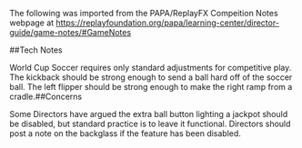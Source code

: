 The following was imported from the PAPA/ReplayFX Compeition Notes webpage at https://replayfoundation.org/papa/learning-center/director-guide/game-notes/#GameNotes

##Tech Notes
            
World Cup Soccer requires only standard adjustments for competitive play. The kickback should be strong enough to send a ball hard off of the soccer ball. The left flipper should be strong enough to make the right ramp from a cradle.##Concerns
            
Some Directors have argued the extra ball button lighting a jackpot should be disabled, but standard practice is to leave it functional. Directors should post a note on the backglass if the feature has been disabled.